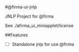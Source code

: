 #@firma-ui-jnlp

JNLP Project for @firma

See ./afirma_ui_miniapplet/license

##Features

- [ ] Standalone jnlp for use @firma
